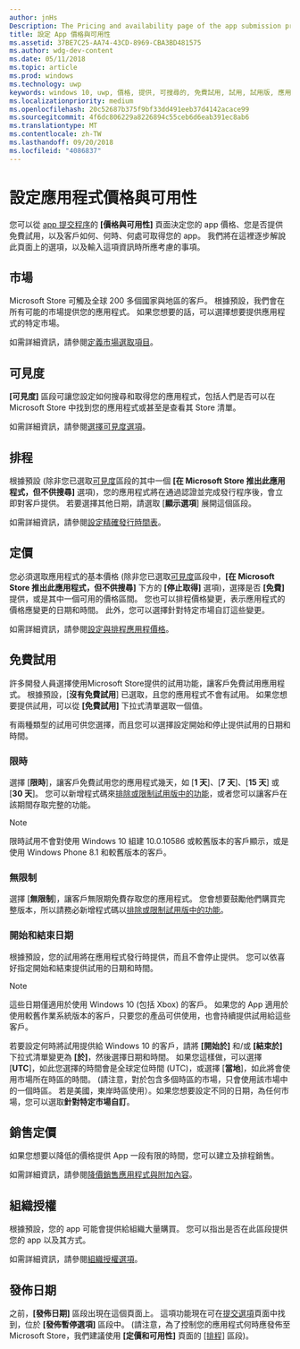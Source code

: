 ```yaml
---
author: jnHs
Description: The Pricing and availability page of the app submission process lets you determine how much your app will cost, whether you'll offer a free trial, and how, when, and where it will be available to customers.
title: 設定 App 價格與可用性
ms.assetid: 37BE7C25-AA74-43CD-8969-CBA3BD481575
ms.author: wdg-dev-content
ms.date: 05/11/2018
ms.topic: article
ms.prod: windows
ms.technology: uwp
keywords: windows 10, uwp, 價格, 提供, 可搜尋的, 免費試用, 試用, 試用版, 應用程式, 發行日期
ms.localizationpriority: medium
ms.openlocfilehash: 20c52687b375f9bf33dd491eeb37d4142acace99
ms.sourcegitcommit: 4f6dc806229a8226894c55ceb6d6eab391ec8ab6
ms.translationtype: MT
ms.contentlocale: zh-TW
ms.lasthandoff: 09/20/2018
ms.locfileid: "4086837"
---
```

# <a name="set-app-pricing-and-availability"></a>設定應用程式價格與可用性


您可以從 [app 提交程序](app-submissions.md)的 **\[價格與可用性\]** 頁面決定您的 app 價格、您是否提供免費試用，以及客戶如何、何時、何處可取得您的 app。 我們將在這裡逐步解說此頁面上的選項，以及輸入這項資訊時所應考慮的事項。


## <a name="markets"></a>市場

Microsoft Store 可觸及全球 200 多個國家與地區的客戶。 根據預設，我們會在所有可能的市場提供您的應用程式。 如果您想要的話，可以選擇想要提供應用程式的特定市場。 

如需詳細資訊，請參閱[定義市場選取項目](define-pricing-and-market-selection.md)。


## <a name="visibility"></a>可見度

**\[可見度\]** 區段可讓您設定如何搜尋和取得您的應用程式，包括人們是否可以在 Microsoft Store 中找到您的應用程式或甚至是查看其 Store 清單。

如需詳細資訊，請參閱[選擇可見度選項](choose-visibility-options.md)。


## <a name="schedule"></a>排程

根據預設 (除非您已選取[可見度](choose-visibility-options.md#discoverability)區段的其中一個 **\[在 Microsoft Store 推出此應用程式，但不供搜尋\]** 選項)，您的應用程式將在通過認證並完成發行程序後，會立即對客戶提供。 若要選擇其他日期，請選取 [**顯示選項**] 展開這個區段。 

如需詳細資訊，請參閱[設定精確發行時間表](configure-precise-release-scheduling.md)。


## <a name="pricing"></a>定價

您必須選取應用程式的基本價格 (除非您已選取[可見度](choose-visibility-options.md#discoverability)區段中，**\[在 Microsoft Store 推出此應用程式，但不供搜尋\]** 下方的 **\[停止取得\]** 選項)，選擇是否 **\[免費\]** 提供，或是其中一個可用的價格區間。 您也可以排程價格變更，表示應用程式的價格應變更的日期和時間。 此外，您可以選擇針對特定市場自訂這些變更。 

如需詳細資訊，請參閱[設定與排程應用程價格](set-and-schedule-app-pricing.md)。


## <a name="free-trial"></a>免費試用

許多開發人員選擇使用Microsoft Store提供的試用功能，讓客戶免費試用應用程式。 根據預設，[**沒有免費試用**] 已選取，且您的應用程式不會有試用。 如果您想要提供試用，可以從 **\[免費試用\]** 下拉式清單選取一個值。

有兩種類型的試用可供您選擇，而且您可以選擇設定開始和停止提供試用的日期和時間。

### <a name="time-limited"></a>限時

選擇 [**限時**]，讓客戶免費試用您的應用程式幾天，如 [**1 天**]、[**7 天**]、[**15 天**] 或 [**30 天**]。 您可以新增程式碼來[排除或限制試用版中的功能](../monetize/in-app-purchases-and-trials.md)，或者您可以讓客戶在該期間存取完整的功能。 
> [!NOTE]
> 限時試用不會對使用 Windows 10 組建 10.0.10586 或較舊版本的客戶顯示，或是使用 Windows Phone 8.1 和較舊版本的客戶。

### <a name="unlimited"></a>無限制

選擇 [**無限制**]，讓客戶無限期免費存取您的應用程式。 您會想要鼓勵他們購買完整版本，所以請務必新增程式碼以[排除或限制試用版中的功能](../monetize/in-app-purchases-and-trials.md)。

### <a name="start-and-end-dates"></a>開始和結束日期

根據預設，您的試用將在應用程式發行時提供，而且不會停止提供。 您可以依喜好指定開始和結束提供試用的日期和時間。 

>[!NOTE]
> 這些日期僅適用於使用 Windows 10 (包括 Xbox) 的客戶。 如果您的 App 適用於使用較舊作業系統版本的客戶，只要您的產品可供使用，也會持續提供試用給這些客戶。 

若要設定何時將試用提供給 Windows 10 的客戶，請將 **\[開始於\]** 和/或 **\[結束於\]** 下拉式清單變更為 **\[於\]**，然後選擇日期和時間。 如果您這樣做，可以選擇 [**UTC**]，如此您選擇的時間會是全球定位時間 (UTC)，或選擇 [**當地**]，如此將會使用市場所在時區的時間。 (請注意，對於包含多個時區的市場，只會使用該市場中的一個時區。 若是美國，東岸時區使用）。如果您想要設定不同的日期，為任何市場，您可以選取**針對特定市場自訂**。


## <a name="sale-pricing"></a>銷售定價

如果您想要以降低的價格提供 App 一段有限的時間，您可以建立及排程銷售。

如需詳細資訊，請參閱[降價銷售應用程式與附加內容](put-apps-and-add-ons-on-sale.md)。


## <a name="organizational-licensing"></a>組織授權

根據預設，您的 app 可能會提供給組織大量購買。 您可以指出是否在此區段提供您的 app 以及其方式。

如需詳細資訊，請參閱[組織授權選項](organizational-licensing.md)。


## <a name="publish-date"></a>發佈日期

之前，**\[發佈日期\]** 區段出現在這個頁面上。 這項功能現在可在[提交選項](manage-submission-options.md)頁面中找到，位於 **\[發佈暫停選項\]** 區段中。 (請注意，為了控制您的應用程式何時應發佈至 Microsoft Store，我們建議使用 **\[定價和可用性\]** 頁面的 [\[排程\]](configure-precise-release-scheduling.md) 區段)。


